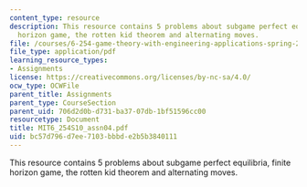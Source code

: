 ```yaml
---
content_type: resource
description: This resource contains 5 problems about subgame perfect equilibria, finite
  horizon game, the rotten kid theorem and alternating moves.
file: /courses/6-254-game-theory-with-engineering-applications-spring-2010/bc57d796d7ee7103bbbde2b5b3840111_MIT6_254S10_assn04.pdf
file_type: application/pdf
learning_resource_types:
- Assignments
license: https://creativecommons.org/licenses/by-nc-sa/4.0/
ocw_type: OCWFile
parent_title: Assignments
parent_type: CourseSection
parent_uid: 706d2d0b-d731-ba37-07db-1bf51596cc00
resourcetype: Document
title: MIT6_254S10_assn04.pdf
uid: bc57d796-d7ee-7103-bbbd-e2b5b3840111
---
```

This resource contains 5 problems about subgame perfect equilibria, finite horizon game, the rotten kid theorem and alternating moves.